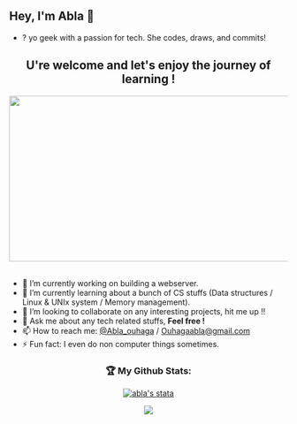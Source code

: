 
## Hey, I'm Abla 👋
   - ? yo geek with a passion for tech. She codes, draws, and commits!
<h2 align="center">U're welcome and let's enjoy the journey of learning !</h2>

<p align="center">
<img  src="https://s3.eu-central-1.amazonaws.com/centaur-wp/designweek/prod/content/uploads/2014/12/BloodKnowledge2.gif" width="950" height="300"  /><br><br>
</p>

- 🔭 I’m currently working on building a webserver.
- 🌱 I’m currently learning about a bunch of CS stuffs (Data structures / Linux & UNIx system / Memory management).
- 👯 I’m looking to collaborate on any interesting projects, hit me up !!
- 💬 Ask me about any tech related stuffs, **Feel free !**
- 📫 How to reach me: [@Abla_ouhaga](https://www.linkedin.com/in/abla-ouhaga-74aa59188/) / Ouhagaabla@gmail.com
- ⚡ Fun fact: I even do non computer things sometimes.

<div align="center">
   
### 🏆 My Github Stats:

<a href="https://github.com/Abla-ouh"><img src="https://github-readme-stats.vercel.app/api?username=Abla-ouh&show_icons=true&hide=&count_private=true&title_color=0891b2&text_color=ffffff&icon_color=0891b2&bg_color=1c1917&hide_border=true&show_icons=true" alt="abla's stata" /></a>


<a href="https://github.com/Abla-ouh" ><img src="https://github-readme-streak-stats.herokuapp.com/?user=Abla-ouh&stroke=ffffff&background=1c1917&ring=0891b2&fire=0891b2&currStreakNum=ffffff&currStreakLabel=0891b2&sideNums=ffffff&sideLabels=ffffff&dates=ffffff&hide_border=true"/></a>

</div>
